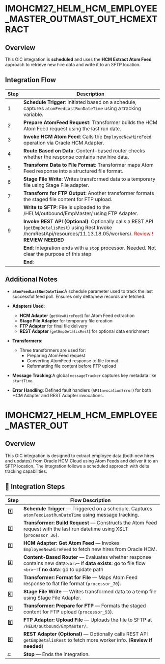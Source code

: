 # IMOHCM27_HELM_HCM_EMPLOYEE_MASTER_OUTMAST_OUT_HCMEXTRACT
## Overview
This OIC integration is **scheduled** and uses the **HCM Extract Atom Feed** approach to retrieve new hire data and write it to an SFTP location.

## Integration Flow
| Step  | Description                                                                                                                                        |
| ----- | -------------------------------------------------------------------------------------------------------------------------------------------------- |
| 1 | **Schedule Trigger**: Initiated based on a schedule, captures `atomFeedLastRunDateTime` using a tracking variable.       |
| 2 | **Prepare AtomFeed Request**: Transformer builds the HCM Atom Feed request using the last run date.                       |
| 3 | **Invoke HCM Atom Feed**: Calls the `EmployeeNewHireFeed` operation via Oracle HCM Adapter.                           |
| 4 | **Route Based on Data**: Content-based router checks whether the response contains new hire data.                         |
| 5 | **Transform Data to File Format**: Transformer maps Atom Feed response into a structured file format.                     |
| 6 | **Stage File Write**: Writes transformed data to a temporary file using Stage File adapter.                               |
| 7 | **Transform for FTP Output**: Another transformer formats the staged file content for FTP upload.                         |
| 8 | **Write to SFTP**: File is uploaded to the /HELM/outbound/EmpMaster/ using FTP Adapter.                                  |
| 9 | **Invoke REST API (Optional)**: Optionally calls a REST API (`getEmpDetalisRest`) using Rest Invoke /hcmRestApi/resources/11.13.18.05/workers/.  <font color='red'>Review !</font> **REVIEW NEEDED**
|    | **End**: Integration ends with a `stop` processor.   Needed. Not clear the purpose of this step</font>
|    | **End**:                                                                                      |

## Additional Notes

- **`atomFeedLastRunDateTime`**:A schedule parameter used to track the last successful feed poll. Ensures only delta/new records are fetched.
- **Adapters Used**:

  - **HCM Adapter** (`getNewHireFeed`) for Atom Feed extraction
  - **Stage File Adapter** for temporary file creation
  - **FTP Adapter** for final file delivery
  - **REST Adapter** (`getEmpDetalisRest`) for optional data enrichment
- **Transformers**:
  - Three transformers are used for:
    - Preparing AtomFeed request
    - Converting AtomFeed response to file format
    - Reformatting file content before FTP upload
- **Message Tracking**:A global `messageTracker` captures key metadata like `startTime`.
- **Error Handling**:
  Defined fault handlers (`APIInvocationError`) for both HCM Adapter and REST Adapter invocations.

# IMOHCM27_HELM_HCM_EMPLOYEE_MASTER_OUT
## Overview
This OIC integration is designed to extract employee data (both new hires and updates) from Oracle HCM Cloud using Atom Feeds and deliver it to an SFTP location. The integration follows a scheduled approach with delta tracking capabilities.

## 🧭 Integration Steps

| Step  | Flow Description                                                                                                                                                                       |
| ----- | -------------------------------------------------------------------------------------------------------------------------------------------------------------------------------------- |
| 1️⃣ | **Schedule Trigger** — Triggered on a schedule. Captures `atomFeedLastRunDateTime` using message tracking.                                                                    |
| 2️⃣ | **Transformer: Build Request** — Constructs the Atom Feed request with the last run datetime using XSLT (`processor_36`).                                                     |
| 3️⃣ | **HCM Adapter: Get Atom Feed** — Invokes `EmployeeNewHireFeed` to fetch new hires from Oracle HCM.                                                                            |
| 4️⃣ | **Content-Based Router** — Evaluates whether response contains new data:`<br>`– If **data exists**: go to file flow `<br>`– If **no data**: go to update path |
| 5️⃣ | **Transformer: Format for File** — Maps Atom Feed response to flat file format (`processor_70`).                                                                              |
| 6️⃣ | **Stage File Write** — Writes transformed data to a temp file using Stage File Adapter.                                                                                         |
| 7️⃣ | **Transformer: Prepare for FTP** — Formats the staged content for FTP upload (`processor_93`).                                                                                |
| 8️⃣ | **FTP Adapter: Upload File** — Uploads the file to SFTP at `/HELM/outbound/EmpMaster/`.                                                                                       |
| 9️⃣ | **REST Adapter (Optional)** — Optionally calls REST API `getEmpDetalisRest` to fetch more worker info. (**Review if needed**)                                           |
| 🔚    | **Stop** — Ends the integration.                                                                                                                                                |
<!--stackedit_data:
eyJoaXN0b3J5IjpbLTkzNTY3NDU4MCwtMTE2MzAxNzEzNywzNj
AwODM0NDIsLTEwNzgyNjA3MDUsLTExMTQ4NzY2NTEsLTYyMjE0
NDcxMV19
-->